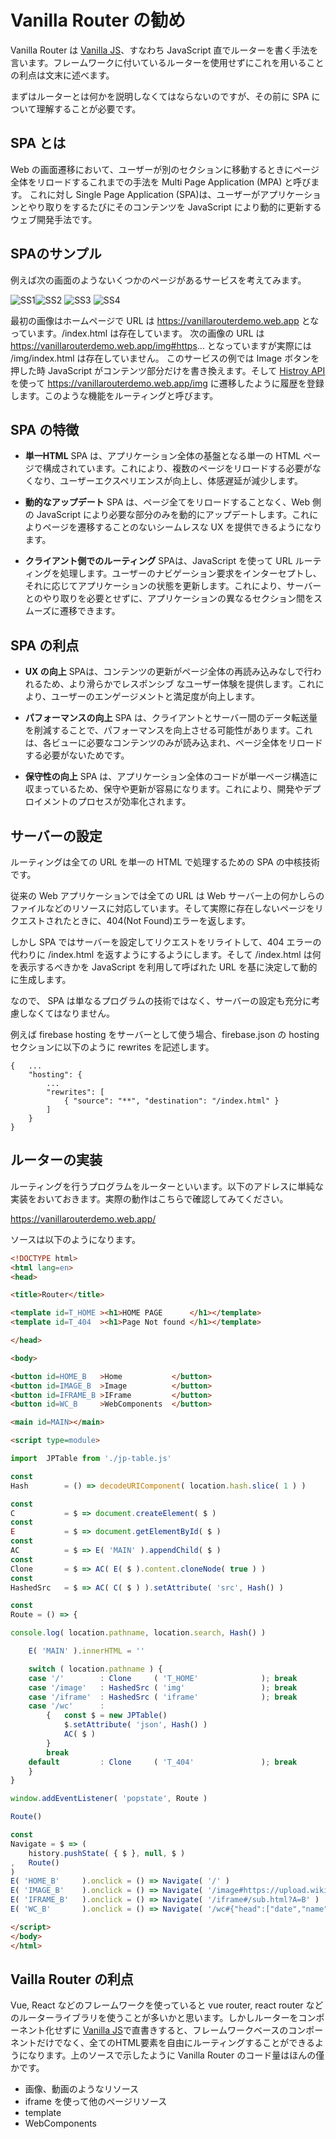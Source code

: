 # Vanilla Router の勧め

Vanilla Router は [Vanilla JS](http://vanilla-js.com/)、すなわち JavaScript 直でルーターを書く手法を言います。フレームワークに付いているルーターを使用せずにこれを用いることの利点は文末に述べます。

まずはルーターとは何かを説明しなくてはならないのですが、その前に SPA について理解することが必要です。

## SPA とは

Web の画面遷移において、ユーザーが別のセクションに移動するときにページ全体をリロードするこれまでの手法を Multi Page Application (MPA) と呼びます。
これに対し Single Page Application (SPA)は、ユーザーがアプリケーションとやり取りをするたびにそのコンテンツを JavaScript により動的に更新するウェブ開発手法です。

## SPAのサンプル
例えば次の画面のようないくつかのページがあるサービスを考えてみます。

![SS1](assets/SS1.png)![SS2](assets/SS2.png)
![SS3](assets/SS3.png)
![SS4](assets/SS4.png)

最初の画像はホームページで URL は https://vanillarouterdemo.web.app となっています。/index.html は存在しています。
次の画像の URL は https://vanillarouterdemo.web.app/img#https... となっていますが実際には /img/index.html は存在していません。
このサービスの例では Image ボタンを押した時 JavaScript がコンテンツ部分だけを書き換えます。そして [Histroy API](https://developer.mozilla.org/ja/docs/Web/API/History)を使って https://vanillarouterdemo.web.app/img に遷移したように履歴を登録します。このような機能をルーティングと呼びます。


## SPA の特徴

* **単一HTML**
SPA は、アプリケーション全体の基盤となる単一の HTML ページで構成されています。これにより、複数のページをリロードする必要がなくなり、ユーザーエクスペリエンスが向上し、体感遅延が減少します。
* **動的なアップデート**
SPA は、ページ全てをリロードすることなく、Web 側の JavaScript により必要な部分のみを動的にアップデートします。これによりページを遷移することのないシームレスな UX を提供できるようになります。

* **クライアント側でのルーティング**
SPAは、JavaScript を使って URL ルーティングを処理します。ユーザーのナビゲーション要求をインターセプトし、それに応じてアプリケーションの状態を更新します。これにより、サーバーとのやり取りを必要とせずに、アプリケーションの異なるセクション間をスムーズに遷移できます。

## SPA の利点

* **UX の向上**
SPAは、コンテンツの更新がページ全体の再読み込みなしで行われるため、より滑らかでレスポンシブ なユーザー体験を提供します。これにより、ユーザーのエンゲージメントと満足度が向上します。

* **パフォーマンスの向上**
SPA は、クライアントとサーバー間のデータ転送量を削減することで、パフォーマンスを向上させる可能性があります。これは、各ビューに必要なコンテンツのみが読み込まれ、ページ全体をリロードする必要がないためです。

* **保守性の向上**
SPA は、アプリケーション全体のコードが単一ページ構造に収まっているため、保守や更新が容易になります。これにより、開発やデプロイメントのプロセスが効率化されます。

## サーバーの設定

ルーティングは全ての URL を単一の HTML で処理するための SPA の中核技術です。

従来の Web アプリケーションでは全ての URL は Web サーバー上の何かしらのファイルなどのリソースに対応しています。そして実際に存在しないページをリクエストされたときに、404(Not Found)エラーを返します。

しかし SPA ではサーバーを設定してリクエストをリライトして、404 エラーの代わりに /index.html を返すようにするようにします。そして /index.html は何を表示するべきかを JavaScript を利用して呼ばれた URL を基に決定して動的に生成します。

なので、 SPA は単なるプログラムの技術ではなく、サーバーの設定も充分に考慮しなくてはなりません。

例えば firebase hosting をサーバーとして使う場合、firebase.json の hosting セクションに以下のように rewrites を記述します。

    {   ...
        "hosting": {
            ...
            "rewrites": [
                { "source": "**", "destination": "/index.html" }
            ]
        }
    }


## ルーターの実装

ルーティングを行うプログラムをルーターといいます。以下のアドレスに単純な実装をおいておきます。実際の動作はこちらで確認してみてください。

https://vanillarouterdemo.web.app/

ソースは以下のようになります。

```html
<!DOCTYPE html>
<html lang=en>
<head>

<title>Router</title>

<template id=T_HOME	><h1>HOME PAGE		</h1></template>
<template id=T_404	><h1>Page Not found	</h1></template>

</head>

<body>

<button	id=HOME_B	>Home			</button>
<button	id=IMAGE_B	>Image			</button>
<button	id=IFRAME_B	>IFrame			</button>
<button	id=WC_B		>WebComponents	</button>

<main id=MAIN></main>

<script type=module>

import	JPTable from './jp-table.js'

const
Hash		= () => decodeURIComponent( location.hash.slice( 1 ) )

const
C			= $ => document.createElement( $ )
const
E			= $ => document.getElementById( $ )
const
AC			= $ => E( 'MAIN' ).appendChild( $ )
const
Clone		= $ => AC( E( $ ).content.cloneNode( true ) )
const
HashedSrc	= $ => AC( C( $ ) ).setAttribute( 'src', Hash() )

const
Route = () => {

console.log( location.pathname, location.search, Hash() )

	E( 'MAIN' ).innerHTML = ''

	switch ( location.pathname ) {
	case '/'		: Clone		( 'T_HOME'				); break
	case '/image'	: HashedSrc	( 'img'					); break
	case '/iframe'	: HashedSrc	( 'iframe'				); break
	case '/wc'		: 
		{	const $ = new JPTable()
			$.setAttribute( 'json', Hash() )
			AC( $ )
		}
		break
	default			: Clone		( 'T_404'				); break
	}
}

window.addEventListener( 'popstate', Route )

Route()

const
Navigate = $ => (
	history.pushState( { $ }, null, $ )
,	Route()
)
E( 'HOME_B'		).onclick = () => Navigate( '/' )
E( 'IMAGE_B'	).onclick = () => Navigate( '/image#https://upload.wikimedia.org/wikipedia/commons/thumb/a/ac/Jordens_inre.jpg/230px-Jordens_inre.jpg' )
E( 'IFRAME_B'	).onclick = () => Navigate( '/iframe#/sub.html?A=B'	)
E( 'WC_B'		).onclick = () => Navigate( '/wc#{"head":["date","name","grade","winner"],"body":[[20181125,"Japan Cup","G1","Almond Eye"],[20181125,"Keihan Hai","G3","Danon Smash"],[20190120,"Tokai S.","G2","Inti"],[20190120,"American Jockey Club Cup","G2","Sciacchetra"]]}'	)

</script>
</body>
</html>
```

## Vailla Router の利点

Vue, React などのフレームワークを使っていると vue router, react router などのルーターライブラリを使うことが多いかと思います。しかしルーターをコンポーネント化せずに [Vanilla JS](http://vanilla-js.com/)で直書きすると、フレームワークベースのコンポーネントだけでなく、全てのHTML要素を自由にルーティングすることができるようになります。上のソースで示したように Vanilla Router のコード量はほんの僅かです。

* 画像、動画のようなリソース
* iframe を使って他のページリソース
* template
* WebComponents
